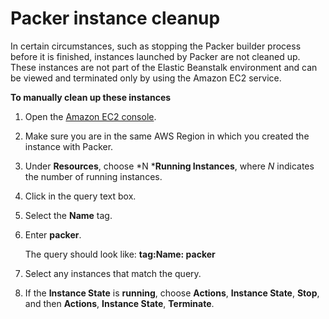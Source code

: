 # Packer instance cleanup<a name="custom-platforms-packercleanup"></a>

In certain circumstances, such as stopping the Packer builder process before it is finished, instances launched by Packer are not cleaned up\. These instances are not part of the Elastic Beanstalk environment and can be viewed and terminated only by using the Amazon EC2 service\.

**To manually clean up these instances**

1. Open the [Amazon EC2 console](https://console.aws.amazon.com/ec2/)\.

1. Make sure you are in the same AWS Region in which you created the instance with Packer\.

1. Under **Resources**, choose *N ***Running Instances**, where *N* indicates the number of running instances\.

1. Click in the query text box\.

1. Select the **Name** tag\.

1. Enter **packer**\.

   The query should look like: **tag:Name: packer**

1. Select any instances that match the query\.

1. If the **Instance State** is **running**, choose **Actions**, **Instance State**, **Stop**, and then **Actions**, **Instance State**, **Terminate**\.